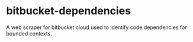 # bitbucket-dependencies
A web scraper for bitbucket cloud used to identify code dependencies for bounded contexts.
